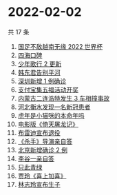 # 2022-02-02

共 17 条

<!-- BEGIN ZHIHUSEARCH -->
<!-- 最后更新时间 Wed Feb 02 2022 04:09:05 GMT+0800 (China Standard Time) -->
1. [国足不敌越南无缘 2022 世界杯](https://www.zhihu.com/search?q=国足)
1. [四海口碑](https://www.zhihu.com/search?q=四海)
1. [少年歌行 2 更新](https://www.zhihu.com/search?q=少年歌行)
1. [韩东君告别平河](https://www.zhihu.com/search?q=长津湖)
1. [深圳新增 1 例确诊](https://www.zhihu.com/search?q=深圳疫情)
1. [支付宝集五福活动开奖](https://www.zhihu.com/search?q=支付宝集五福)
1. [内蒙古二连浩特发生 3 车相撞事故](https://www.zhihu.com/search?q=内蒙古二连浩特)
1. [河北衡水发现一名新冠患者](https://www.zhihu.com/search?q=河北衡水疫情)
1. [虎年是小猫咪的本命年吗](https://www.zhihu.com/search?q=猫的本命年)
1. [电影版《倚天屠龙记》](https://www.zhihu.com/search?q=倚天屠龙记)
1. [布雷迪宣布退役](https://www.zhihu.com/search?q=布雷迪)
1. [《杀手》导演亲自答](https://www.zhihu.com/search?q=这个杀手不太冷静)
1. [北京新增确诊 2 例](https://www.zhihu.com/search?q=北京疫情)
1. [李谷一亲自答](https://www.zhihu.com/search?q=李谷一)
1. [只此青绿](https://www.zhihu.com/search?q=只此青绿)
1. [贾玲《喜上加喜》](https://www.zhihu.com/search?q=贾玲喜上加喜)
1. [林志玲宣布生子](https://www.zhihu.com/search?q=林志玲)
<!-- END ZHIHUSEARCH -->
